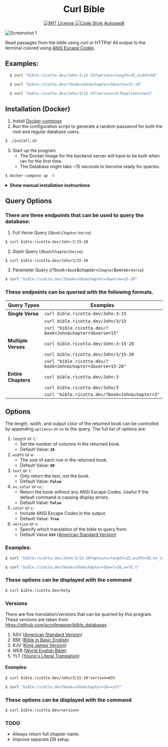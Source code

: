 <h1 align="center">
Curl Bible 
</h1>
<p align="center">
  <a href="https://github.com/aws/mit-0">
    <img src="https://img.shields.io/badge/License-MIT-green" alt="MIT License">
  </a>
  <a href="https://pypi.org/project/autopep8/"> 
    <img src="https://img.shields.io/badge/code--style-autopep8-blue" alt="Code Style Autopep8">
  </a>
</p>

![Screenshot 1](https://cdn.discordapp.com/attachments/775917117290709042/981019274560823346/unknown.png "Our logo")

Read passages from the bible using curl or HTTPie! All output to the terminal colored using [ANSI Escape Codes](https://en.wikipedia.org/wiki/ANSI_escape_code).

## Examples:

```sh
  $ curl "bible.ricotta.dev/John:3:15-19?options=length=35,width=50"

  $ curl "bible.ricotta.dev/?book=John&chapter=3&verse=15-19"

  $ curl "bible.ricotta.dev/John/3/15-19?version=YLT&options=text"
```

## Installation (Docker)

1. Install [Docker-compose](https://docs.docker.com/compose/install/)
2. Run the configuration script to generate a random password for both the root and regular database users.

```sh
$ ./install.sh
```

3. Start up the program.
   - The Docker Image for the backend server will have to be built when ran for the first time.
   - The Database might take ~15 seconds to become ready for queries.

```sh
$ docker-compose up -d
```

<details><summary><b>Show manual installation instructions</b></summary>

1. Ensure [Python3](https://www.python.org/downloads/), [pip](https://pip.pypa.io/en/stable/installation/), and [pipenv](https://pypi.org/project/pipenv/) are installed.
2. Change directory into the python directory and create a pipenv environment.

```sh
$ cd python
$ pipenv shell
```

3. Start up the backend server with this command (more options can be found [here](https://docs.gunicorn.org/en/stable/settings.html?highlight=logging#logging))

```sh
$ gunicorn --bind 0.0.0.0:10000 wsgi:app --log-level warning --error-logfile error.log --capture-output --log-config logging.conf
```

4. Ensure that [mariadb](https://www.digitalocean.com/community/tutorials/how-to-install-mariadb-on-ubuntu-20-04) is installed and you are able to connect to it.
5. Open up mariadb and enter the following commands
   > The words in {braces} should be replaced with different values

```sh
CREATE USER 'bibleman'@'localhost' IDENTIFIED BY '{newpassword}'
CREATE DATABASE IF NOT EXISTS bible;
GRANT ALL PRIVILEGES ON bible.* TO 'bibleman'@'localhost';
FLUSH PRIVILEGES;
exit;
```

6. Import the SQL dump into the bible database.

```sh
sudo mysql -u root -p bible < {path to directory}/curl_bible/sql/bible-mysql.sql
```

7. Modify python/.env to make sure MYSQL_PASSWORD and DB_PORT match your current configuration.

```sh
MYSQL_ROOT_USER=root
MYSQL_ROOT_PASSWORD={changeme123}
MYSQL_USER=bibleman
MYSQL_PASSWORD={changemealso}
MYSQL_DATABASE=bible
DB_HOST=bible_db
DB_PORT=3306
```

</details>

## Query Options

### There are three endpoints that can be used to query the database:

1. Full Verse Query (/`Book`:`Chapter`:`Verse`)

```sh
$ curl bible.ricotta.dev/John:3:15-20
```

2. Slash Query (/`Book`/`Chapter`/`Verse`)

```sh
$ curl bible.ricotta.dev/John/3/15-20
```

3. Parameter Query (/?book=`Book`&chapter=`Chapter`&verse=`Verse`)

```sh
$ curl "bible.ricotta.dev/?book=John&chapter=3&verse=15-20"
```

### These endpoints can be queried with the following formats.

| **Query Types**     | **Examples**                                                |
| ------------------- | ----------------------------------------------------------- |
| **Single Verse**    | `curl bible.ricotta.dev/John:3:15`                          |
|                     | `curl bible.ricotta.dev/John/3/15`                          |
|                     | `curl "bible.ricotta.dev/?book=John&chapter=3&verse=15"`    |
| **Multiple Verses** | `curl bible.ricotta.dev/John:3:15-20`                       |
|                     | `curl bible.ricotta.dev/John/3/15-20`                       |
|                     | `curl "bible.ricotta.dev/?book=John&chapter=3&verse=15-20"` |
| **Entire Chapters** | `curl bible.ricotta.dev/John:3`                             |
|                     | `curl bible.ricotta.dev/John/3`                             |
|                     | `curl "bible.ricotta.dev/?book=John&chapter=3"`             |

## Options

The length, width, and output color of the returned book can be controlled by appending `options=` or `o=` to the query. The full list of options are:

1. `length` or `l`:
   - Set the number of columns in the returned book.
   - Default Value: **`20`**
2. `width` or `w`:
   - The size of each row in the returned book.
   - Default Value: **`80`**
3. `text` or `t`:
   - Only return the text, not the book.
   - Default Value: **`False`**
4. `no_color` or `nc`:
   - Return the book without any ANSI Escape Codes.
     Useful if the default command is causing display errors.
   - Default Value: **`False`**
5. `color` or `c`:
   - Include ANSI Escape Codes in the output.
   - Default Value: **`True`**
6. `version` or `v`:
   - Specify which translation of the bible to query from.
   - Default Value **`ASV`** ([American Standard Version](https://en.wikipedia.org/wiki/American_Standard_Version))

### Examples:

```sh
$ curl "bible.ricotta.dev/John/3/15-20?options=length=25,width=50,no_color,version=ASV"

$ curl "bible.ricotta.dev?book=John&chapter=3&o=l=26,w=75,t"
```

### These options can be displayed with the command

```sh
$ curl bible.ricotta.dev/help
```

### Versions

There are five translation/versions that can be queried by this program.
These versions are taken from https://github.com/scrollmapper/bible_databases

1. ASV ([American Standard Version](https://en.wikipedia.org/wiki/American_Standard_Version))
2. BBE ([Bible in Basic English](https://en.wikipedia.org/wiki/Bible_in_Basic_English))
3. KJV ([King James Version](https://en.wikipedia.org/wiki/King_James_Version))
4. WEB ([World English Bible](https://en.wikipedia.org/wiki/World_English_Bible))
5. YLT ([Young's Literal Translation](https://en.wikipedia.org/wiki/Young%27s_Literal_Translation))

#### Examples:

```sh
$ curl bible.ricotta.dev/John/3/15-20?version=ASV

$ curl "bible.ricotta.dev?book=John&chapter=3&v=ylt"
```

### These options can be displayed with the command

```sh
$ curl bible.ricotta.dev/versions
```

### TODO

- Always return full chapter name.
- Improve separate DB setup.
